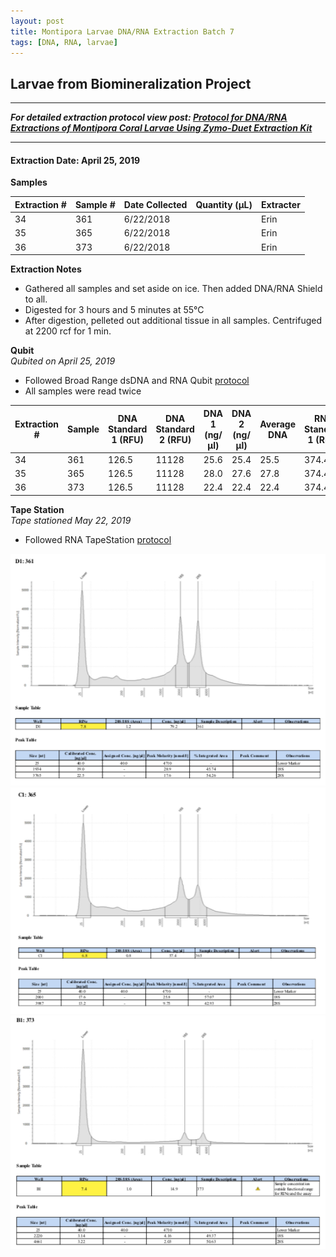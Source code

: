 ```yaml
---
layout: post
title: Montipora Larvae DNA/RNA Extraction Batch 7
tags: [DNA, RNA, larvae]
---
```


## Larvae from Biomineralization Project

--- 
***For detailed extraction protocol view post: [Protocol for DNA/RNA Extractions of Montipora Coral Larvae Using Zymo-Duet Extraction Kit](https://echille.github.io/E.-Chille-Open-Lab-Notebook/Protocol-for-DNA-RNA-Extractions-of-Montipora-Coral-Larvae-Using-Zymo-Duet-Extraction-Kit/)***

---


#### Extraction Date: April 25, 2019
**Samples**

|Extraction #|Sample #|Date Collected|Quantity (µL)|Extracter|
|------------|-----|-------|------|------|
|34|361|6/22/2018||Erin|
|35|365|6/22/2018||Erin|
|36|373|6/22/2018||Erin|


**Extraction Notes**
- Gathered all samples and set aside on ice. Then added DNA/RNA Shield to all.
- Digested for 3 hours and 5 minutes at 55°C
- After digestion, pelleted out additional tissue in all samples. Centrifuged at 2200 rcf for 1 min.

**Qubit**  
*Qubited on April 25, 2019*  
- Followed Broad Range dsDNA and RNA Qubit [protocol](https://meschedl.github.io/MESPutnam_Open_Lab_Notebook/Qubit-Protocol/)
- All samples were read twice 

|Extraction #|Sample|DNA Standard 1 (RFU)|DNA Standard 2 (RFU)|DNA 1 (ng/µl)|DNA 2 (ng/µl)|Average DNA| RNA Standard 1 (RFU)| RNA Standard 2 (RFU)| RNA 1 (ng/µl)|RNA 2 (ng/ul)|Average RNA|
|--------|------|----------|----------|-------------|-------------|-------------|-------------|----|----|----|----|
|34|361|126.5|11128|25.6|25.4|25.5|374.4|11026|69.4|68.0|68.7|
|35|365|126.5|11128|28.0|27.6|27.8|374.4|11026|99.6|100.0|99.8|
|36|373|126.5|11128|22.4|22.4|22.4|374.4|11026|35.4|35.6|35.5|

**Tape Station**  
*Tape stationed May 22, 2019*
- Followed RNA TapeStation [protocol](https://meschedl.github.io/MESPutnam_Open_Lab_Notebook/RNA-TapeStation-Protocol/)

![TS-biomin-Ext-Batch-7-35.png](https://raw.githubusercontent.com/echille/E.-Chille-Open-Lab-Notebook/master/images/TS-biomin-Ext-Batch-7-34.png)
![TS-biomin-Ext-Batch-7-35.png](https://raw.githubusercontent.com/echille/E.-Chille-Open-Lab-Notebook/master/images/TS-biomin-Ext-Batch-7-35.png)
![TS-biomin-Ext-Batch-7-36.png](https://raw.githubusercontent.com/echille/E.-Chille-Open-Lab-Notebook/master/images/TS-biomin-Ext-Batch-7-36.png)

